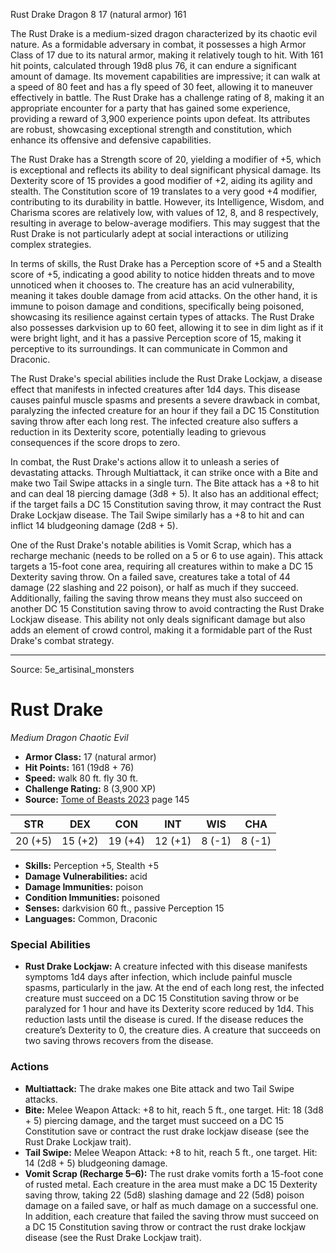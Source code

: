 <MonsterName/>Rust Drake</MonsterName>
<CreatureType/>Dragon</CreatureType>
<CR/>8</CR>
<AC/>17 (natural armor)</AC>
<HP/>161</HP>
<summary>The Rust Drake is a medium-sized dragon characterized by its chaotic evil nature. As a formidable adversary in combat, it possesses a high Armor Class of 17 due to its natural armor, making it relatively tough to hit. With 161 hit points, calculated through 19d8 plus 76, it can endure a significant amount of damage. Its movement capabilities are impressive; it can walk at a speed of 80 feet and has a fly speed of 30 feet, allowing it to maneuver effectively in battle. The Rust Drake has a challenge rating of 8, making it an appropriate encounter for a party that has gained some experience, providing a reward of 3,900 experience points upon defeat. Its attributes are robust, showcasing exceptional strength and constitution, which enhance its offensive and defensive capabilities.</summary>

<detail>

The Rust Drake has a Strength score of 20, yielding a modifier of +5, which is exceptional and reflects its ability to deal significant physical damage. Its Dexterity score of 15 provides a good modifier of +2, aiding its agility and stealth. The Constitution score of 19 translates to a very good +4 modifier, contributing to its durability in battle. However, its Intelligence, Wisdom, and Charisma scores are relatively low, with values of 12, 8, and 8 respectively, resulting in average to below-average modifiers. This may suggest that the Rust Drake is not particularly adept at social interactions or utilizing complex strategies.

In terms of skills, the Rust Drake has a Perception score of +5 and a Stealth score of +5, indicating a good ability to notice hidden threats and to move unnoticed when it chooses to. The creature has an acid vulnerability, meaning it takes double damage from acid attacks. On the other hand, it is immune to poison damage and conditions, specifically being poisoned, showcasing its resilience against certain types of attacks. The Rust Drake also possesses darkvision up to 60 feet, allowing it to see in dim light as if it were bright light, and it has a passive Perception score of 15, making it perceptive to its surroundings. It can communicate in Common and Draconic.

The Rust Drake's special abilities include the Rust Drake Lockjaw, a disease effect that manifests in infected creatures after 1d4 days. This disease causes painful muscle spasms and presents a severe drawback in combat, paralyzing the infected creature for an hour if they fail a DC 15 Constitution saving throw after each long rest. The infected creature also suffers a reduction in its Dexterity score, potentially leading to grievous consequences if the score drops to zero.

In combat, the Rust Drake's actions allow it to unleash a series of devastating attacks. Through Multiattack, it can strike once with a Bite and make two Tail Swipe attacks in a single turn. The Bite attack has a +8 to hit and can deal 18 piercing damage (3d8 + 5). It also has an additional effect; if the target fails a DC 15 Constitution saving throw, it may contract the Rust Drake Lockjaw disease. The Tail Swipe similarly has a +8 to hit and can inflict 14 bludgeoning damage (2d8 + 5).

One of the Rust Drake's notable abilities is Vomit Scrap, which has a recharge mechanic (needs to be rolled on a 5 or 6 to use again). This attack targets a 15-foot cone area, requiring all creatures within to make a DC 15 Dexterity saving throw. On a failed save, creatures take a total of 44 damage (22 slashing and 22 poison), or half as much if they succeed. Additionally, failing the saving throw means they must also succeed on another DC 15 Constitution saving throw to avoid contracting the Rust Drake Lockjaw disease. This ability not only deals significant damage but also adds an element of crowd control, making it a formidable part of the Rust Drake's combat strategy.</detail>



---

Source: 5e_artisinal_monsters

# Rust Drake

*Medium* *Dragon* *Chaotic Evil*

- **Armor Class:** 17 (natural armor)
- **Hit Points:** 161 (19d8 + 76)
- **Speed:** walk 80 ft. fly 30 ft.
- **Challenge Rating:** 8 (3,900 XP)
- **Source:** [Tome of Beasts 2023](https://koboldpress.com/kpstore/product/tome-of-beasts-1-2023-edition/) page 145

| STR | DEX | CON | INT | WIS | CHA |
| --- | --- | --- | --- | --- | --- |
| 20 (+5) | 15 (+2) | 19 (+4) | 12 (+1) | 8 (-1) | 8 (-1) |

- **Skills:** Perception +5, Stealth +5
- **Damage Vulnerabilities:** acid
- **Damage Immunities:** poison
- **Condition Immunities:** poisoned
- **Senses:** darkvision 60 ft., passive Perception 15
- **Languages:** Common, Draconic

### Special Abilities

- **Rust Drake Lockjaw:** A creature infected with this disease manifests symptoms 1d4 days after infection, which include painful muscle spasms, particularly in the jaw. At the end of each long rest, the infected creature must succeed on a DC 15 Constitution saving throw or be paralyzed for 1 hour and have its Dexterity score reduced by 1d4. This reduction lasts until the disease is cured. If the disease reduces the creature’s Dexterity to 0, the creature dies. A creature that succeeds on two saving throws recovers from the disease.

### Actions

- **Multiattack:** The drake makes one Bite attack and two Tail Swipe attacks.
- **Bite:** Melee Weapon Attack: +8 to hit, reach 5 ft., one target. Hit: 18 (3d8 + 5) piercing damage, and the target must succeed on a DC 15 Constitution save or contract the rust drake lockjaw disease (see the Rust Drake Lockjaw trait).
- **Tail Swipe:** Melee Weapon Attack: +8 to hit, reach 5 ft., one target. Hit: 14 (2d8 + 5) bludgeoning damage.
- **Vomit Scrap (Recharge 5–6):** The rust drake vomits forth a 15-foot cone of rusted metal. Each creature in the area must make a DC 15 Dexterity saving throw, taking 22 (5d8) slashing damage and 22 (5d8) poison damage on a failed save, or half as much damage on a successful one. In addition, each creature that failed the saving throw must succeed on a DC 15 Constitution saving throw or contract the rust drake lockjaw disease (see the Rust Drake Lockjaw trait).



